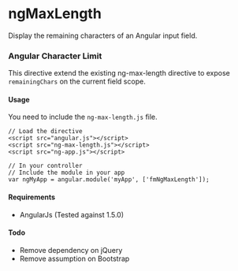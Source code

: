 # ngMaxLength
Display the remaining characters of an Angular input field.


### Angular Character Limit

This directive extend the existing ng-max-length directive to expose `remainingChars` on the current field scope.

#### Usage

You need to include the ```ng-max-length.js``` file.


	// Load the directive
	<script src="angular.js"></script>
	<script src="ng-max-length.js"></script>
	<script src="ng-app.js"></script>

	// In your controller
	// Include the module in your app
	var ngMyApp = angular.module('myApp', ['fmNgMaxLength']);

#### Requirements

* AngularJs (Tested against 1.5.0)

#### Todo

* Remove dependency on jQuery
* Remove assumption on Bootstrap
